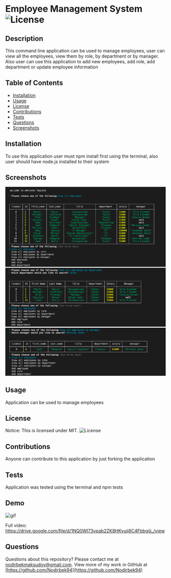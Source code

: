 # Employee Management System ![License](https://img.shields.io/static/v1?label=MIT&message=license&color=red)

## Description
This command line application can be used to manage employees, user can view all the employees, view them by role, by department or by manager. Also user can use this application to add new employees, add role, add department or update employee information


## Table of Contents
* [Installation](#installation)
* [Usage](#usage)
* [License](#license)
* [Contributions](#contributions)
* [Tests](#tests)
* [Questions](#questions)
* [Screenshots](#screenshots)

## Installation
To use this application user must npm install first using the terminal, also user should have node.js installed to their system

## Screenshots
<img src="./assests/Screen%20Shot%202020-10-06%20at%207.46.17%20PM.png">
<img src="./assests/Screen%20Shot%202020-10-06%20at%207.46.45%20PM.png">
<img src="./assests/Screen%20Shot%202020-10-06%20at%207.47.24%20PM.png">

## Usage
Application can be used to manage employees


## License
Notice: This is licensed under MIT.
![License](https://img.shields.io/static/v1?label=MIT&message=license&color=red)


## Contributions
Anyone can contribute to this application by just forking the application


## Tests
Application was tested using the terminal and npm tests

## Demo
![gif](./assests/Untitled_%20Oct%206,%202020%207_05%20PM.gif)

Full video: https://drive.google.com/file/d/1NQ0WI73vpab2ZK8HKyuii8C4Fbbgijj_/view



## Questions
Questions about this repository? Please contact me at [nodirbekmaksudov@gmail.com](mailto:nodirbekmaksudov@gmail.com). View more of my work in GitHub at [https://github.com/Nodirbek94](https://github.com/Nodirbek94) 

